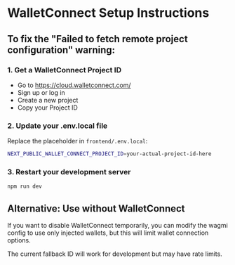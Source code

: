 # WalletConnect Setup Instructions

## To fix the "Failed to fetch remote project configuration" warning:

### 1. Get a WalletConnect Project ID
- Go to https://cloud.walletconnect.com/
- Sign up or log in
- Create a new project
- Copy your Project ID

### 2. Update your .env.local file
Replace the placeholder in `frontend/.env.local`:
```bash
NEXT_PUBLIC_WALLET_CONNECT_PROJECT_ID=your-actual-project-id-here
```

### 3. Restart your development server
```bash
npm run dev
```

## Alternative: Use without WalletConnect
If you want to disable WalletConnect temporarily, you can modify the wagmi config to use only injected wallets, but this will limit wallet connection options.

The current fallback ID will work for development but may have rate limits.